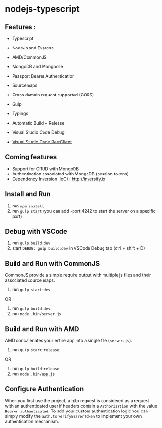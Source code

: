 # nodejs-typescript
## Features :

* Typescript 
* NodeJs and Express
* AMD/CommonJS
* MongoDB and Mongoose
* Passport Bearer Authentication
* Sourcemaps
* Cross domain request supported (CORS)

* Gulp
* Typings
* Automatic Build + Release
* Visual Studio Code Debug 
* [Visual Studio Code RestClient](https://marketplace.visualstudio.com/items?itemName=humao.rest-client)

## Coming features

* Support for CRUD with MongoDB
* Authentication associated with MongoDB (session tokens)
* Dependency Inversion (IoC) : http://inversify.io

## Install and Run

1. run `npm install`
2. run `gulp start` (you can add -port:4242 to start the server on a specific port)

## Debug with VSCode

1. run `gulp build:dev`
2. start `DEBUG: gulp build:dev` in VSCode Debug tab (ctrl + shift + D)

## Build and Run with CommonJS
CommonJS provide a simple require output with multiple js files and their associated source maps.

1. run `gulp start:dev`

OR

1. run `gulp build:dev`
2. run `node .bin/server.js`

## Build and Run with AMD
AMD concatenates your entire app into a single file (`server.js`).

1. run `gulp start:release`

OR

1. run `gulp build:release`
2. run `node .bin/app.js`

## Configure Authentication

When you first use the project, a http request is considered as a request with an authenticated user if headers contain a `Authorization` with the value `Bearer authenticated`.
To add your custom authentication logic you can simply modify the `auth.ts` `verifyBearerToken` to implement your own authentication mechanism.
